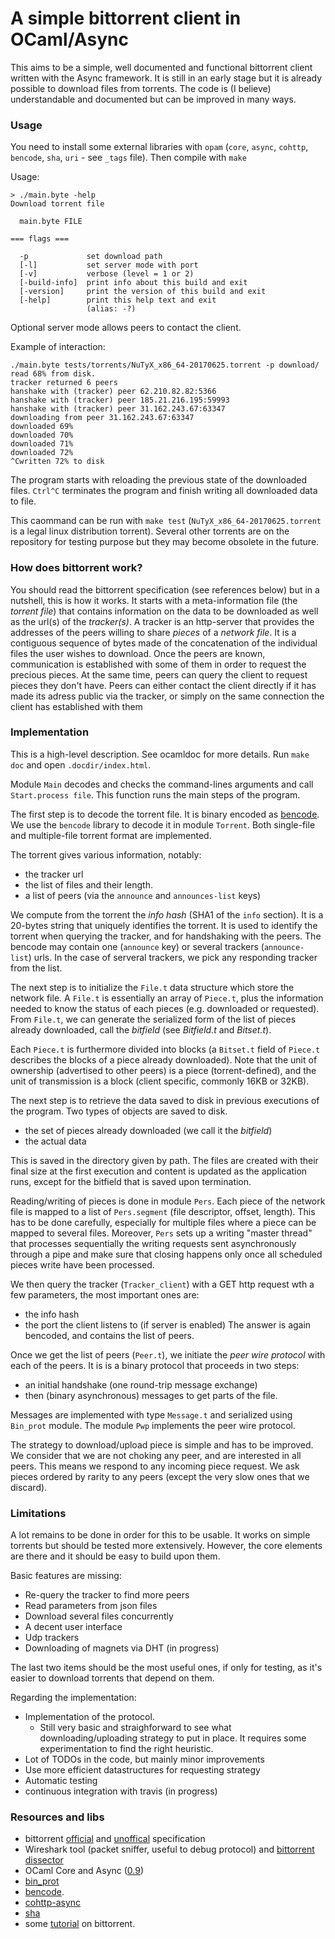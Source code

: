 # A simple bittorrent client in OCaml/Async

This aims to be a simple, well documented and functional bittorrent client written with the Async framework. It is still in an early stage but it is already possible to download files from torrents. The code is (I believe) understandable and documented but can be improved in many ways.

### Usage

You need to install some external libraries with `opam` (`core`, `async`, `cohttp`, `bencode`, `sha`, `uri` - see `_tags` file). Then compile with `make` 

Usage:

    > ./main.byte -help
    Download torrent file

      main.byte FILE

    === flags ===

      -p             set download path
      [-l]           set server mode with port
      [-v]           verbose (level = 1 or 2)
      [-build-info]  print info about this build and exit
      [-version]     print the version of this build and exit
      [-help]        print this help text and exit
                     (alias: -?)

Optional server mode allows peers to contact the client.

Example of interaction:

    ./main.byte tests/torrents/NuTyX_x86_64-20170625.torrent -p download/ 
    read 68% from disk.
    tracker returned 6 peers
    hanshake with (tracker) peer 62.210.82.82:5366
    hanshake with (tracker) peer 185.21.216.195:59993
    hanshake with (tracker) peer 31.162.243.67:63347
    downloading from peer 31.162.243.67:63347
    downloaded 69%
    downloaded 70%
    downloaded 71%
    downloaded 72%
    ^Cwritten 72% to disk

The program starts with reloading the previous state of the downloaded files. `Ctrl^C` terminates the program and finish writing all downloaded data to file.

This caommand can be run with `make test` (`NuTyX_x86_64-20170625.torrent` is a legal linux distribution torrent). Several other torrents are on the repository for testing purpose but they may become obsolete in the future.

### How does bittorrent work?

You should read the bittorrent specification (see references below) but in a nutshell, this is how it works. It starts with a meta-information file (the *torrent file*) that contains information on the data to be downloaded as well as the url(s) of the *tracker(s)*. A tracker is an http-server that provides the addresses of the peers willing to share *pieces* of a *network file*. It is a contiguous sequence of bytes made of the concatenation of the individual files the user wishes to download. Once the peers are known, communication is established with some of them in order to request the precious pieces. At the same time, peers can query the client to request pieces they don't have. Peers can either contact the client directly if it has made its adress public via the tracker, or simply on the same connection the client has established with them

### Implementation

This is a high-level description. See ocamldoc for more details. Run `make doc` and open `.docdir/index.html`. 

Module `Main` decodes and checks the command-lines arguments and call `Start.process file`. This function runs the main steps of the program.

The first step is to decode the torrent file. It is binary encoded as [bencode](https://en.wikipedia.org/wiki/Bencode). We use the `bencode` library to decode it in module `Torrent`. Both single-file and multiple-file torrent format are implemented. 

The torrent gives various information, notably: 
* the tracker url
* the list of files and their length.
* a list of peers (via the `announce` and `announces-list` keys)

We compute from the torrent the *info hash* (SHA1 of the `info` section). It is a 20-bytes string that uniquely identifies the torrent. It is used to identify the torrent when querying the tracker, and for handshaking with the peers. The bencode may contain one (`announce` key) or several trackers (`announce-list`) urls. In the case of serveral trackers, we pick any responding tracker from the list.

The next step is to initialize the `File.t` data structure which store the network file. A `File.t` is essentially an array of `Piece.t`, plus 
the information needed to know the status of each pieces (e.g. downloaded or requested). From `File.t`, we can generate the serialized form of the list of pieces already downloaded, call the *bitfield* (see *Bitfield.t* and *Bitset.t*).

 Each `Piece.t` is furthermore divided into blocks (a `Bitset.t` field of `Piece.t` describes the blocks of a piece already downloaded). Note that the unit of ownership (advertised to other peers) is a piece (torrent-defined), and the unit of transmission is a block (client specific, commonly 16KB or 32KB).

The next step is to retrieve the data saved to disk in previous executions of the program. Two types of objects are saved to disk.
* the set of pieces already downloaded (we call it the *bitfield*) 
* the actual data  

This is saved in the directory given by path. The files are created with their final size at the first execution and content is updated as the application runs, except for the bitfield that is saved upon termination.

Reading/writing of pieces is done in module `Pers`. Each piece of the network file is mapped to a list of `Pers.segment` (file descriptor, offset, length). This has to be done carefully, especially for multiple files where a piece can be mapped to several files. Moreover, `Pers` sets up a writing "master thread" that processes sequentially the writing requests sent asynchronously through a pipe and make sure that closing happens only once all scheduled pieces write have been processed. 

We then query the tracker (`Tracker_client`) with a GET http request wth a few parameters, the most important ones are:
 * the info hash
 * the port the client listens to (if server is enabled)
The answer is again bencoded, and contains the list of peers.

Once we get the list of peers (`Peer.t`), we initiate the *peer wire protocol* with each of the peers. It is is a binary protocol that proceeds in two steps:

 * an initial handshake (one round-trip message exchange)
 * then (binary asynchronous) messages to get parts of the file.

Messages are implemented with type `Message.t` and serialized using `Bin_prot` module. The module `Pwp` implements the peer wire protocol.

The strategy to download/upload piece is simple and has to be improved. We consider that we are not choking any peer, and are interested in all peers. This means we respond to any incoming piece request. We ask pieces ordered by rarity to any peers (except the very slow ones that we discard). 

### Limitations

A lot remains to be done in order for this to be usable. It works on simple torrents but should be tested more extensively. However, the core elements are there and it should be easy to build upon them. 

Basic features are missing:
* Re-query the tracker to find more peers 
* Read parameters from json files
* Download several files concurrently
* A decent user interface
* Udp trackers
* Downloading of magnets via DHT (in progress)

The last two items should be the most useful ones, if only for testing, as it's easier to download torrents that depend on them.

Regarding the implementation: 

* Implementation of the protocol. 
  * Still very basic and straighforward to see what downloading/uploading strategy to put in place. It requires some experimentation to find the right heuristic. 
* Lot of TODOs in the code, but mainly minor improvements
* Use more efficient datastructures for requesting strategy
* Automatic testing 
* continuous integration with travis (in progress)

### Resources and libs

* bittorrent [official](http://bittorrent.org/beps/bep_0000.html) and [unoffical](https://wiki.theory.org/index.php/Main_Page) specification
* Wireshark tool (packet sniffer, useful to debug protocol) and [bittorrent dissector](https://wiki.wireshark.org/BitTorrent)
* OCaml Core and Async ([0.9](https://ocaml.janestreet.com/ocaml-core/v0.9/doc/)) 
* [bin_prot](https://github.com/janestreet/bin_prot)
* [bencode](https://github.com/rgrinberg/bencode).
* [cohttp-async](https://github.com/mirage/ocaml-cohttp)
* [sha](https://github.com/vincenthz/ocaml-sha)
* some [tutorial](http://www.kristenwidman.com/blog/71/how-to-write-a-bittorrent-client-part-2) on bittorrent.
